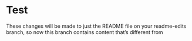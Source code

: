 # Test
These changes will be made to just the README file on your readme-edits branch,
 so now this branch contains content that’s different from